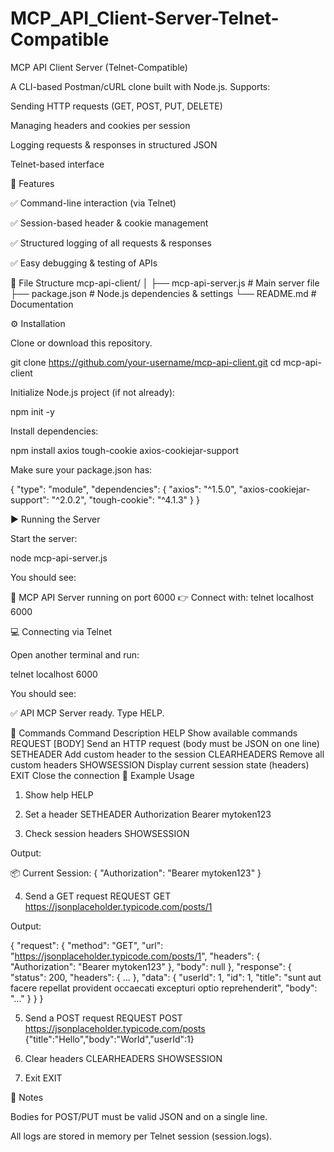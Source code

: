 # MCP_API_Client-Server-Telnet-Compatible
MCP API Client Server (Telnet-Compatible)

A CLI-based Postman/cURL clone built with Node.js.
Supports:

Sending HTTP requests (GET, POST, PUT, DELETE)

Managing headers and cookies per session

Logging requests & responses in structured JSON

Telnet-based interface

🚀 Features

✅ Command-line interaction (via Telnet)

✅ Session-based header & cookie management

✅ Structured logging of all requests & responses

✅ Easy debugging & testing of APIs

📂 File Structure
mcp-api-client/
│
├── mcp-api-server.js   # Main server file
├── package.json        # Node.js dependencies & settings
└── README.md           # Documentation

⚙️ Installation

Clone or download this repository.

git clone https://github.com/your-username/mcp-api-client.git
cd mcp-api-client


Initialize Node.js project (if not already):

npm init -y


Install dependencies:

npm install axios tough-cookie axios-cookiejar-support


Make sure your package.json has:

{
  "type": "module",
  "dependencies": {
    "axios": "^1.5.0",
    "axios-cookiejar-support": "^2.0.2",
    "tough-cookie": "^4.1.3"
  }
}

▶️ Running the Server

Start the server:

node mcp-api-server.js


You should see:

🚀 MCP API Server running on port 6000
👉 Connect with: telnet localhost 6000

💻 Connecting via Telnet

Open another terminal and run:

telnet localhost 6000


You should see:

✅ API MCP Server ready. Type HELP.

📜 Commands
Command	Description
HELP	Show available commands
REQUEST <METHOD> <URL> [BODY]	Send an HTTP request (body must be JSON on one line)
SETHEADER <key> <value>	Add custom header to the session
CLEARHEADERS	Remove all custom headers
SHOWSESSION	Display current session state (headers)
EXIT	Close the connection
🧪 Example Usage
1. Show help
HELP

2. Set a header
SETHEADER Authorization Bearer mytoken123

3. Check session headers
SHOWSESSION


Output:

📦 Current Session:
{
  "Authorization": "Bearer mytoken123"
}

4. Send a GET request
REQUEST GET https://jsonplaceholder.typicode.com/posts/1


Output:

{
  "request": {
    "method": "GET",
    "url": "https://jsonplaceholder.typicode.com/posts/1",
    "headers": {
      "Authorization": "Bearer mytoken123"
    },
    "body": null
  },
  "response": {
    "status": 200,
    "headers": { ... },
    "data": {
      "userId": 1,
      "id": 1,
      "title": "sunt aut facere repellat provident occaecati excepturi optio reprehenderit",
      "body": "..."
    }
  }
}

5. Send a POST request
REQUEST POST https://jsonplaceholder.typicode.com/posts {"title":"Hello","body":"World","userId":1}

6. Clear headers
CLEARHEADERS
SHOWSESSION

7. Exit
EXIT

📌 Notes

Bodies for POST/PUT must be valid JSON and on a single line.

All logs are stored in memory per Telnet session (session.logs).

